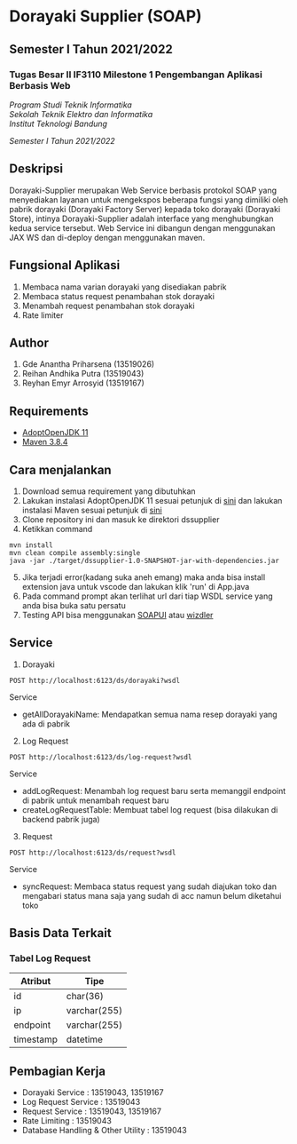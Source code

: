 # Dorayaki Supplier (SOAP)
## Semester I Tahun 2021/2022 
### Tugas Besar II IF3110 Milestone 1 Pengembangan Aplikasi Berbasis Web

*Program Studi Teknik Informatika* <br />
*Sekolah Teknik Elektro dan Informatika* <br />
*Institut Teknologi Bandung* <br />

*Semester I Tahun 2021/2022*

## Deskripsi
Dorayaki-Supplier merupakan Web Service berbasis protokol SOAP yang menyediakan layanan untuk mengekspos beberapa fungsi yang dimiliki oleh pabrik dorayaki (Dorayaki Factory Server) kepada toko dorayaki (Dorayaki Store), intinya Dorayaki-Supplier adalah interface yang menghubungkan kedua service tersebut. Web Service ini dibangun dengan menggunakan JAX WS dan di-deploy dengan menggunakan maven.

## Fungsional Aplikasi
1. Membaca nama varian dorayaki yang disediakan pabrik
2. Membaca status request penambahan stok dorayaki
3. Menambah request penambahan stok dorayaki
4. Rate limiter

## Author
1. Gde Anantha Priharsena (13519026)
2. Reihan Andhika Putra (13519043)
3. Reyhan Emyr Arrosyid (13519167)

## Requirements
- [AdoptOpenJDK 11](https://adoptopenjdk.net/)
- [Maven 3.8.4](https://maven.apache.org/download.cgi)

## Cara menjalankan
1. Download semua requirement yang dibutuhkan
2. Lakukan instalasi AdoptOpenJDK 11 sesuai petunjuk di [sini](https://adoptopenjdk.net/installation.html) dan lakukan instalasi Maven sesuai petunjuk di [sini](https://www.javatpoint.com/how-to-install-maven)
3. Clone repository ini dan masuk ke direktori dssupplier
4. Ketikkan command 
```
mvn install
mvn clean compile assembly:single
java -jar ./target/dssupplier-1.0-SNAPSHOT-jar-with-dependencies.jar
```
5. Jika terjadi error(kadang suka aneh emang) maka anda bisa install extension java untuk vscode dan lakukan klik 'run' di App.java
6. Pada command prompt akan terlihat url dari tiap WSDL service yang anda bisa buka satu persatu
7. Testing API bisa menggunakan [SOAPUI](https://www.soapui.org/downloads/soapui/) atau [wizdler](https://chrome.google.com/webstore/detail/wizdler/oebpmncolmhiapingjaagmapififiakb)

## Service 
1. Dorayaki
```
POST http://localhost:6123/ds/dorayaki?wsdl
```
Service
- getAllDorayakiName: Mendapatkan semua nama resep dorayaki yang ada di pabrik
2. Log Request
```
POST http://localhost:6123/ds/log-request?wsdl
```
Service
- addLogRequest: Menambah log request baru serta memanggil endpoint di pabrik untuk menambah request baru
- createLogRequestTable: Membuat tabel log request (bisa dilakukan di backend pabrik juga)
3. Request
```
POST http://localhost:6123/ds/request?wsdl
```
Service
- syncRequest: Membaca status request yang sudah diajukan toko dan mengabari status mana saja yang sudah di acc namun belum diketahui toko
  
## Basis Data Terkait
### Tabel Log Request
| Atribut     | Tipe |
| ----------- | ----------- |
| id      | char(36)       |
| ip   | varchar(255)        |
| endpoint   | varchar(255)        |
| timestamp   | datetime        |

## Pembagian Kerja
- Dorayaki Service : 13519043, 13519167
- Log Request Service : 13519043
- Request Service : 13519043, 13519167
- Rate Limiting : 13519043 
- Database Handling & Other Utility : 13519043